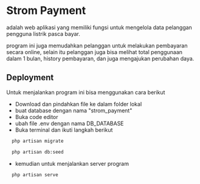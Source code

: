 
# Strom Payment

adalah web aplikasi yang memiliki fungsi untuk mengelola data pelanggan pengguna listrik pasca bayar.

program ini juga memudahkan pelanggan untuk melakukan pembayaran secara online, selain itu pelanggan juga bisa melihat total penggunaan dalam 1 bulan, history pembayaran, dan juga mengajukan perubahan daya.

## Deployment

Untuk menjalankan program ini bisa menggunakan cara berikut

- Download dan pindahkan file ke dalam folder lokal
- buat database dengan nama "strom_payment"
- Buka code editor
- ubah file .env dengan nama DB_DATABASE
- Buka terminal dan ikuti langkah berikut

```bash
  php artisan migrate
```

```bash
  php artisan db:seed
```

- kemudian untuk menjalankan server program
```bash
  php artisan serve
```
